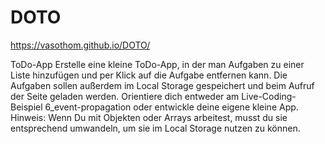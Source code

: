 # DOTO
https://vasothom.github.io/DOTO/

ToDo-App Erstelle eine kleine ToDo-App, in der man Aufgaben zu einer Liste hinzufügen und per Klick auf die Aufgabe entfernen kann. Die Aufgaben sollen außerdem im Local Storage gespeichert und beim Aufruf der Seite geladen werden. Orientiere dich entweder am Live-Coding-Beispiel 6_event-propagation oder entwickle deine eigene kleine App. Hinweis: Wenn Du mit Objekten oder Arrays arbeitest, musst du sie entsprechend umwandeln, um sie im Local Storage nutzen zu können.
